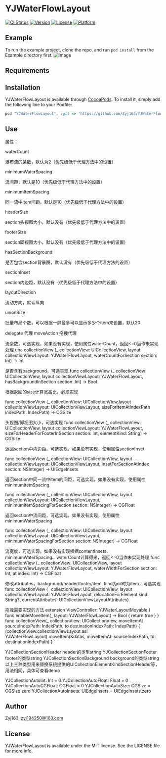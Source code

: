 # YJWaterFlowLayout

[![CI Status](http://img.shields.io/travis/Zyj163/YJWaterFlowLayout.svg?style=flat)](https://travis-ci.org/Zyj163/YJWaterFlowLayout)
[![Version](https://img.shields.io/cocoapods/v/YJWaterFlowLayout.svg?style=flat)](http://cocoapods.org/pods/YJWaterFlowLayout)
[![License](https://img.shields.io/cocoapods/l/YJWaterFlowLayout.svg?style=flat)](http://cocoapods.org/pods/YJWaterFlowLayout)
[![Platform](https://img.shields.io/cocoapods/p/YJWaterFlowLayout.svg?style=flat)](http://cocoapods.org/pods/YJWaterFlowLayout)

## Example

To run the example project, clone the repo, and run `pod install` from the Example directory first.
![image](https://github.com/Zyj163/YJWaterFlowLayout/blob/master/Example/YJWaterFlowLayout/movie.gif)
## Requirements

## Installation

YJWaterFlowLayout is available through [CocoaPods](http://cocoapods.org). To install
it, simply add the following line to your Podfile:

```ruby
pod "YJWaterFlowLayout", :git => 'https://github.com/Zyj163/YJWaterFlowLayout.git'
```

## Use
属性：

waterCount

瀑布流的条数，默认为2（优先级低于代理方法中的设置）


minimumWaterSpacing

流间距，默认是10（优先级低于代理方法中的设置）


minimumItemSpacing

同一流中item间距，默认是10（优先级低于代理方法中的设置）


headerSize

section头视图大小，默认没有（优先级低于代理方法中的设置）


footerSize

section脚视图大小，默认没有（优先级低于代理方法中的设置）


hasSectionBackground

是否包含section背景图，默认没有（优先级低于代理方法的设置）

sectionInset

section内边距，默认没有（优先级低于代理方法中的设置）


layoutDirection

流动方向，默认纵向


unionSize

批量布局个数，可以根据一屏最多可以显示多少个item来设置，默认20


delegate  代理
moveAction 拖拽代理


流条数，可选实现，如果没有实现，使用属性waterCount，返回<=0当作未实现处理
unc collectionView (_ collectionView: UICollectionView, layout collectionViewLayout: YJWaterFlowLayout, waterCountForSection section: Int) -> Int

是否含有background，可选实现
func collectionView (_ collectionView: UICollectionView, layout collectionViewLayout: YJWaterFlowLayout,
hasBackgroundInSection section: Int) -> Bool

根据返回的size计算宽高比，必须实现

func collectionView (_ collectionView: UICollectionView,layout collectionViewLayout: UICollectionViewLayout,
sizeForItemAtIndexPath indexPath: IndexPath) -> CGSize


头视图/脚视图大小，可选实现
func collectionView (_ collectionView: UICollectionView, layout collectionViewLayout: YJWaterFlowLayout,
sizeForHeaderForFooterInSection section: Int, elementKind: String) -> CGSize


返回section中内边距，可选实现，如果没有实现，使用属性sectionInset

func collectionView (_ collectionView: UICollectionView, layout collectionViewLayout: UICollectionViewLayout,
insetForSectionAtIndex section: NSInteger) -> UIEdgeInsets


返回section中同一流中item的间距，可选实现，如果没有实现，使用属性minimumItemSpacing

func collectionView (_ collectionView: UICollectionView, layout collectionViewLayout: UICollectionViewLayout,
minimumItemSpacingForSection section: NSInteger) -> CGFloat


返回section中流间距，可选实现，如果没有实现，使用属性minimumWaterSpacing

func collectionView (_ collectionView: UICollectionView, layout collectionViewLayout: UICollectionViewLayout,
minimumWaterSpacingForSection section: NSInteger) -> CGFloat

流宽度，可选实现，如果没有实现根据contentInsets、minimumWaterSpacing、waterCount计算得来，返回<=0当作未实现处理
func collectionView (_ collectionView: UICollectionView, layout collectionViewLayout: YJWaterFlowLayout,
waterWidthForSection section: Int, at index: Int) -> CGFloat


修改attributes，background/header/footer/item, kind为nil时为item，可选实现
func collectionView (_ collectionView: UICollectionView, layout collectionViewLayout: YJWaterFlowLayout,
relocationForElement kind: String?, currentAttributes: UICollectionViewLayoutAttributes)

拖拽需要实现的方法
extension ViewController: YJWaterLayoutMovable {
	func enableMoveItem(_ layout: YJWaterFlowLayout) -> Bool {
		return true
	}
}
func collectionView(_ collectionView: UICollectionView, moveItemAt sourceIndexPath: IndexPath, to destinationIndexPath: IndexPath) {
	(collectionView.collectionViewLayout as! YJWaterFlowLayout).moveItem(&datas, moveItemAt: sourceIndexPath, to: destinationIndexPath)
}

YJCollectionSectionHeader  header的类型string
YJCollectionSectionFooter  footer的类型string
YJCollectionSectionBackground  background的类型string
以上三种类型用来替换系统提供的UICollectionElementKindSectionHeader等，用法相同，具体可查看demo

YJCollectionAutoInt: Int = 0
YJCollectionAutoFloat: Float = 0
YJCollectionAutoCGFloat: CGFloat = 0
YJCollectionAutoSize: CGSize = CGSize.zero
YJCollectionAutoInsets: UIEdgeInsets = UIEdgeInsets.zero

## Author

Zyj163, zyj194250@163.com

## License

YJWaterFlowLayout is available under the MIT license. See the LICENSE file for more info.
